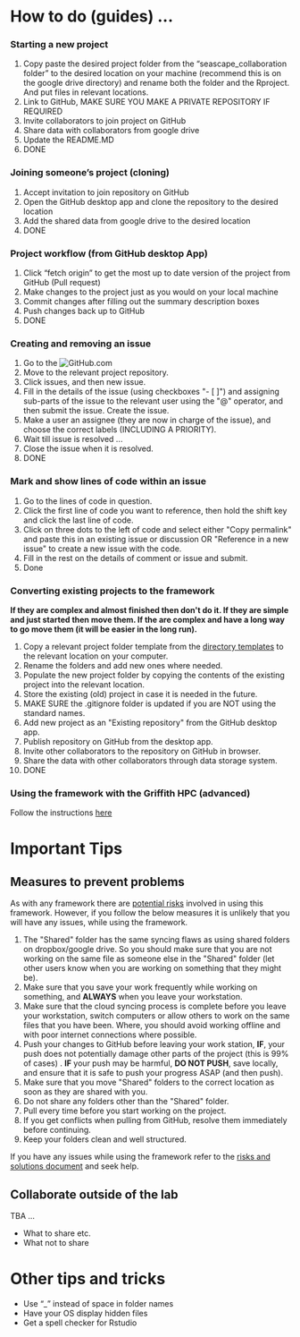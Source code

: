 # How to do (guides) ...

### Starting a new project

1. Copy paste the desired project folder from the “seascape_collaboration folder” to the desired location on your machine (recommend this is on the google drive directory) and rename both the folder and the Rproject. And put files in relevant locations.
2. Link to GitHub, MAKE SURE YOU MAKE A PRIVATE REPOSITORY IF REQUIRED
3. Invite collaborators to join project on GitHub
4. Share data with collaborators from google drive
5. Update the README.MD
6. DONE

### Joining someone’s project (cloning)

1. Accept invitation to join repository on GitHub
2. Open the GitHub desktop app and clone the repository to the desired location
3. Add the shared data from google drive to the desired location
4. DONE

### Project workflow (from GitHub desktop App)

1. Click “fetch origin” to get the most up to date version of the project from GitHub (Pull request)
2. Make changes to the project just as you would on your local machine
3. Commit changes after filling out the summary description boxes
4. Push changes back up to GitHub
5. DONE

### Creating and removing an issue

1. Go to the ![GitHub.com](https://github.com/)
2. Move to the relevant project repository.
3. Click issues, and then new issue.
4. Fill in the details of the issue (using checkboxes "- [ ]") and assigning sub-parts of the issue to the relevant user using the "\@" operator, and then submit the issue. Create the issue.
5. Make a user an assignee (they are now in charge of the issue), and choose the correct labels (INCLUDING A PRIORITY).
6. Wait till issue is resolved ...
7. Close the issue when it is resolved.
8. DONE

### Mark and show lines of code within an issue

1. Go to the lines of code in question.
2. Click the first line of code you want to reference, then hold the shift key and click the last line of code.
3. Click on three dots to the left of code and select either "Copy permalink" and paste this in an existing issue or discussion OR "Reference in a new issue" to create a new issue with the code.
4. Fill in the rest on the details of comment or issue and submit.
5. Done

### Converting existing projects to the framework

**If they are complex and almost finished then don't do it. If they are simple and just started then move them.
If the are complex and have a long way to go move them (it will be easier in the long run).**

1. Copy a relevant project folder template from the [directory templates](https://drive.google.com/drive/folders/1dCdiRN_8FS5AD5XSGm9nlPYaxtmwZXSE?usp=sharing) to the relevant location on your computer.
2. Rename the folders and add new ones where needed.
3. Populate the new project folder by copying the contents of the existing project into the relevant location.
4. Store the existing (old) project in case it is needed in the future.
5. MAKE SURE the .gitignore folder is updated if you are NOT using the standard names.
6. Add new project as an "Existing repository" from the GitHub desktop app.
7. Publish repository on GitHub from the desktop app.
8. Invite other collaborators to the repository on GitHub in browser.
9. Share the data with other collaborators through data storage system.
10. DONE

### Using the framework with the Griffith HPC (advanced)

Follow the instructions [here](https://github.com/seascape-models/seascape_collaboration/blob/master/Griffith_HPC_with_SCF.md)

# Important Tips

## Measures to prevent problems

As with any framework there are [potential risks](limitations_risks_and_solutions.md) involved in using this framework. However, if you follow the below measures it is unlikely that you will have any issues, while using the framework.

1. The "Shared" folder has the same syncing flaws as using shared folders on dropbox/google drive. So you should make sure that you are not working on the same file as someone else in the "Shared" folder (let other users know when you are working on something that they might be).
2. Make sure that you save your work frequently while working on something, and **ALWAYS** when you leave your workstation.
3. Make sure that the cloud syncing process is complete before you leave your workstation, switch computers or allow others to work on the same files that you have been. Where, you should avoid working offline and with poor internet connections where possible.
4. Push your changes to GitHub before leaving your work station, **IF**, your push does not potentially damage other parts of the project (this is 99\% of cases) . **IF** your push may be harmful, **DO NOT PUSH**, save locally, and ensure that it is safe to push your progress ASAP (and then push).
5. Make sure that you move "Shared" folders to the correct location as soon as they are shared with you.
6. Do not share any folders other than the "Shared" folder.
7. Pull every time before you start working on the project.
8. If you get conflicts when pulling from GitHub, resolve them immediately before continuing.
9. Keep your folders clean and well structured.


If you have any issues while using the framework refer to the [risks and solutions document](limitations_risks_and_solutions.md) and seek help.


## Collaborate outside of the lab

TBA ...

* What to share etc.
* What not to share

# Other tips and tricks

* Use “_” instead of space in folder names
* Have your OS display hidden files
* Get a spell checker for Rstudio
